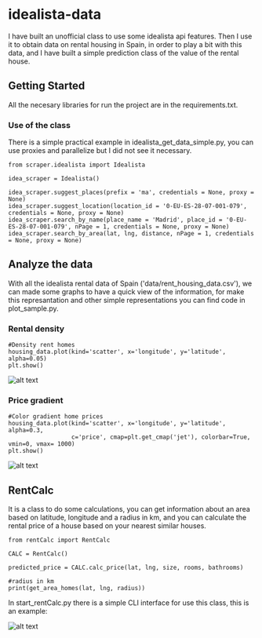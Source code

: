 # idealista-data
 
I have built an unofficial class to use some idealista api features. Then I use it to obtain data on rental housing in Spain, in order to play a bit with this data, and I have built a simple prediction class of the value of the rental house.

## Getting Started

All the necesary libraries for run the project are in the requirements.txt.

### Use of the class

There is a simple practical example in idealista_get_data_simple.py, you can use proxies and parallelize but I did not see it necessary.

```
from scraper.idealista import Idealista

idea_scraper = Idealista()

idea_scraper.suggest_places(prefix = 'ma', credentials = None, proxy = None)
idea_scraper.suggest_location(location_id = '0-EU-ES-28-07-001-079', credentials = None, proxy = None)
idea_scraper.search_by_name(place_name = 'Madrid', place_id = '0-EU-ES-28-07-001-079', nPage = 1, credentials = None, proxy = None)
idea_scraper.search_by_area(lat, lng, distance, nPage = 1, credentials = None, proxy = None)
```

## Analyze the data

With all the idealista rental data of Spain ('data/rent_housing_data.csv'), we can made some graphs to have a quick view of the information, for make this represantation and other simple representations you can find code in plot_sample.py.

### Rental density

```
#Density rent homes
housing_data.plot(kind='scatter', x='longitude', y='latitude', alpha=0.05)
plt.show()
```

![alt text](https://raw.githubusercontent.com/seralexger/idealista-data/master/data/images/rental_density_readme.png)

### Price gradient

```
#Color gradient home prices
housing_data.plot(kind='scatter', x='longitude', y='latitude', alpha=0.3, 
				  c='price', cmap=plt.get_cmap('jet'), colorbar=True, vmin=0, vmax= 1000)
plt.show()
```

![alt text](https://raw.githubusercontent.com/seralexger/idealista-data/master/data/images/price_gradient_readme.png)

## RentCalc

It is a class to do some calculations, you can get information about an area based on latitude, longitude and a radius in km, and you can calculate the rental price of a house based on your nearest similar houses.

```
from rentCalc import RentCalc

CALC = RentCalc()

predicted_price = CALC.calc_price(lat, lng, size, rooms, bathrooms)

#radius in km
print(get_area_homes(lat, lng, radius))

```

In start_rentCalc.py there is a simple CLI interface for use this class, this is an example:

![alt text](https://raw.githubusercontent.com/seralexger/idealista-data/master/data/images/rentCalc_readme.png)


